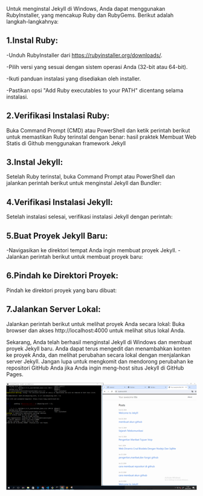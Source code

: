 ---
---

Untuk menginstal Jekyll di Windows, Anda dapat menggunakan RubyInstaller, yang mencakup Ruby dan RubyGems. Berikut adalah langkah-langkahnya:

## 1.Instal Ruby:

-Unduh RubyInstaller dari https://rubyinstaller.org/downloads/.

-Pilih versi yang sesuai dengan sistem operasi Anda (32-bit atau 64-bit).

-Ikuti panduan instalasi yang disediakan oleh installer.

-Pastikan opsi "Add Ruby executables to your PATH" dicentang selama instalasi.

## 2.Verifikasi Instalasi Ruby:

Buka Command Prompt (CMD) atau PowerShell dan ketik perintah berikut untuk memastikan Ruby terinstal dengan benar:
hasil praktek Membuat Web Statis di Github menggunakan framework Jekyll

## 3.Instal Jekyll:

Setelah Ruby terinstal, buka Command Prompt atau PowerShell dan jalankan perintah berikut untuk menginstal Jekyll dan Bundler:

## 4.Verifikasi Instalasi Jekyll:

Setelah instalasi selesai, verifikasi instalasi Jekyll dengan perintah:

## 5.Buat Proyek Jekyll Baru:

-Navigasikan ke direktori tempat Anda ingin membuat proyek Jekyll.
-Jalankan perintah berikut untuk membuat proyek baru:

## 6.Pindah ke Direktori Proyek:

Pindah ke direktori proyek yang baru dibuat:

## 7.Jalankan Server Lokal:

Jalankan perintah berikut untuk melihat proyek Anda secara lokal:
Buka browser dan akses http://localhost:4000 untuk melihat situs lokal Anda.

Sekarang, Anda telah berhasil menginstal Jekyll di Windows dan membuat proyek Jekyll baru. Anda dapat terus mengedit dan menambahkan konten ke proyek Anda, dan melihat perubahan secara lokal dengan menjalankan server Jekyll. Jangan lupa untuk mengkomit dan mendorong perubahan ke repositori GitHub Anda jika Anda ingin meng-host situs Jekyll di GitHub Pages.

![assets](/assets/Screenshot.png)
